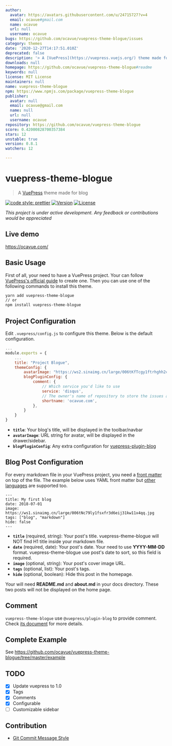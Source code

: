 ```yaml
---
author:
  avatar: https://avatars.githubusercontent.com/u/24715727?v=4
  email: ocavue#gmail.com
  name: ocavue
  url: null
  username: ocavue
bugs: https://github.com/ocavue/vuepress-theme-blogue/issues
category: themes
date: '2020-12-27T14:17:51.010Z'
deprecated: false
description: '> A [VuePress](https://vuepress.vuejs.org/) theme made for blog'
downloads: null
homepage: https://github.com/ocavue/vuepress-theme-blogue#readme
keywords: null
license: MIT License
maintainers: null
name: vuepress-theme-blogue
npm: https://www.npmjs.com/package/vuepress-theme-blogue
publisher:
  avatar: null
  email: ocavue@gmail.com
  name: null
  url: null
  username: ocavue
repository: https://github.com/ocavue/vuepress-theme-blogue
score: 0.42000828700357384
stars: 12
unstable: true
version: 0.8.1
watchers: 12

---
```


# vuepress-theme-blogue

> A [VuePress](https://vuepress.vuejs.org/) theme made for blog

[![code style: prettier](https://img.shields.io/badge/code_style-prettier-ff69b4.svg)](https://github.com/prettier/prettier)
[![Version](https://img.shields.io/npm/v/vuepress-theme-blogue.svg)](https://www.npmjs.com/package/vuepress-theme-blogue)
[![License](https://img.shields.io/npm/l/vuepress-theme-blogue.svg)](https://www.npmjs.com/package/vuepress-theme-blogue)

*This project is under active development. Any feedback or contributions would be appreciated*

## Live demo

https://ocavue.com/

## Basic Usage

First of all, your need to have a VuePress project. Your can follow [VuePress's official guide](https://vuepress.vuejs.org/guide/getting-started.html#inside-an-existing-project) to create one. Then you can use one of the following commands to install this theme.

```bash
yarn add vuepress-theme-blogue
// or
npm install vuepress-theme-blogue
```

## Project Configuration

Edit `.vuepress/config.js` to configure this theme. Below is the default configuration.

```js
...
module.exports = {
    ...
    title: "Project Blogue",
    themeConfig: {
        avatarImage: "https://ws2.sinaimg.cn/large/006tKfTcgy1ftrhghh2cgj3074074dfp.jpg",
        blogPluginConfig: {
            comment: {
                // Which service you'd like to use
                service: 'disqus',
                // The owner's name of repository to store the issues and comments.
                shortname: 'ocavue.com',
            },
        }
    }
}
```

- **`title`**: Your blog's title, will be displayed in the toolbar/navbar
- **`avatarImage`**: URL string for avatar, will be displayed in the drawer/sidebar.
- **`blogPluginConfig`**: Any extra configuration for [vuepress-plugin-blog](https://github.com/vuepress/vuepress-plugin-blog)

## Blog Post Configuration

For every markdown file in your VuePress project, you need a [front matter](https://vuepress.vuejs.org/guide/markdown.html#front-matter) on top of the file. The example below uses YAML front matter but [other languages](https://vuepress.vuejs.org/guide/markdown.html#alternative-front-matter-formats) are supported too.

```
---
title: My first blog
date: 2018-07-01
image: https://ws1.sinaimg.cn/large/006tNc79ly1fsxfr3d6eij31kw11x4qq.jpg
tags: ["blog", "markdown"]
hide: false
---
```

- **`title`** (required, string): Your post's title. vuepress-theme-blogue will NOT find H1 title inside your markdown file.
- **`date`** (required, date): Your post's date. Your need to use **YYYY-MM-DD** format. vuepress-theme-blogue use post's date to sort, so this field is required.
- **`image`** (optional, string): Your post's cover image URL.
- **`tags`** (optional, list): Your post's tags.
- **`hide`** (optional, boolean): Hide this post in the homepage.

Your will need **README.md** and **about.md** in your docs directory. These two posts will not be displayed on the home page.

## Comment

`vuepress-theme-blogue` use `@vuepress/plugin-blog` to provide comment. Check [its document](https://vuepress-plugin-blog.ulivz.com/guide/getting-started.html#comment) for more details.

## Complete Example

See https://github.com/ocavue/vuepress-theme-blogue/tree/master/example

## TODO

- [x] Update vuepress to 1.0
- [x] Tags
- [x] Comments
- [x] Configurable
- [ ] Customizable sidebar

## Contribution

- [Git Commit Message Style](http://udacity.github.io/git-styleguide/)
